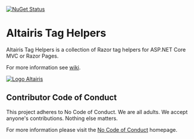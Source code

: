 [![NuGet Status](https://img.shields.io/nuget/v/Altairis.TagHelpers.svg?style=flat-square&label=nuget)](https://www.nuget.org/packages/Altairis.TagHelpers/)

# Altairis Tag Helpers

Altairis Tag Helpers is a collection of Razor tag helpers for ASP.NET Core MVC or Razor Pages. 

For more information see [wiki](https://github.com/ridercz/Altairis.TagHelpers/wiki).

[![Logo Altairis](NuGet-64x64.png)](https://www.altairis.cz/)

## Contributor Code of Conduct

This project adheres to No Code of Conduct. We are all adults. We accept anyone's contributions. Nothing else matters.

For more information please visit the [No Code of Conduct](https://github.com/domgetter/NCoC) homepage.